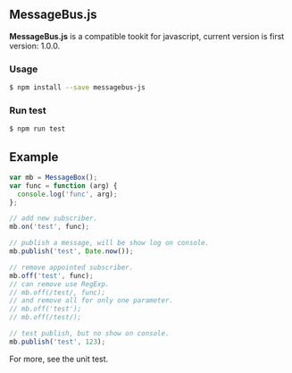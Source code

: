 ## MessageBus.js

**MessageBus.js** is a compatible tookit for javascript, current version is first version: 1.0.0.

### Usage

```bash
$ npm install --save messagebus-js
```

### Run test

```bash
$ npm run test
```

## Example

```js
var mb = MessageBox();
var func = function (arg) {
  console.log('func', arg);
};

// add new subscriber.
mb.on('test', func);

// publish a message, will be show log on console.
mb.publish('test', Date.now());

// remove appointed subscriber.
mb.off('test', func);
// can remove use RegExp.
// mb.off(/test/, func);
// and remove all for only one parameter.
// mb.off('test');
// mb.off(/test/);

// test publish, but no show on console.
mb.publish('test', 123);
```

For more, see the unit test.
